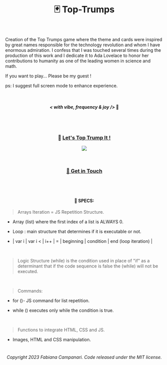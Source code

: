 <br>

# <p align="center"> 🃏 Top-Trumps </p>
<br>

Creation of the Top Trumps game where the theme and cards were inspired by great names responsible for the technology revolution and whom I have enormous admiration. I confess that I was touched several times during the production of this work and I dedicate it to Ada Lovelace to honor her contributions to humanity as one of the leading women in science and math.

If you want to play... Please be my guest !

ps: I suggest full screen mode to enhance experience.

<br>

 #### <p align="center"> ***< with vibe, frequency & joy />*** 💎</p> 
 
  #

<br>

 ### <p align="center">  🚀 [Let's Top Trump It !](https://fabianacampanari.github.io/Top-Trumps)

<p align="center">
<img src="https://user-images.githubusercontent.com/113218619/214085733-1a176b90-d717-4dbf-b420-98cbf733fdf8.png" />
</p>

<br>

 ### <p align="center"> [💬  Get in Touch](https://share.hsforms.com/1ZACnVoYSTLC-NOoHcg22cgq9urk)
 
#

<br>

#### <p align="center"> 📌 SPECS: </p>


> Arrays Iteration = JS Repetition Structure.

- Array (list) where the first index of a list is ALWAYS 0.

- Loop : main structure that determines if it is executable or not.

- | var i | var i < | i++ | = | beginning | condition | end (loop iteration) |

<br>

> Logic Structure (while) is the condition used in place of "if" as a determinant that if the code sequence is false the (while) will not be executed.

<br>

> Commands:

- for ()- JS command for list repetition.

- while () executes only while the condition is true.

<br>

> Functions to integrate HTML, CSS and JS.

- Images, HTML and CSS manipulation.

#

###### <p align="center"> Copyright 2023 Fabiana Campanari. Code released under the MIT license.
 





